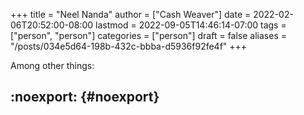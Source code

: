 +++
title = "Neel Nanda"
author = ["Cash Weaver"]
date = 2022-02-06T20:52:00-08:00
lastmod = 2022-09-05T14:46:14-07:00
tags = ["person", "person"]
categories = ["person"]
draft = false
aliases = "/posts/034e5d64-198b-432c-bbba-d5936f92fe4f"
+++

Among other things:


## :noexport: {#noexport}
